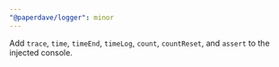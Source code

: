 ```yaml
---
"@paperdave/logger": minor
---
```


Add `trace`, `time`, `timeEnd`, `timeLog`, `count`, `countReset`, and `assert` to the injected console.
